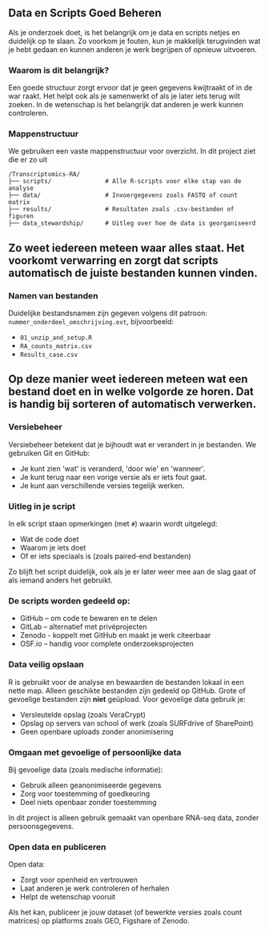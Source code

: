 ## Data en Scripts Goed Beheren

Als je onderzoek doet, is het belangrijk om je data en scripts netjes en duidelijk op te slaan. Zo voorkom je fouten, kun je makkelijk terugvinden wat je hebt gedaan en kunnen anderen je werk begrijpen of opnieuw uitvoeren.


### Waarom is dit belangrijk?

Een goede structuur zorgt ervoor dat je geen gegevens kwijtraakt of in de war raakt. Het helpt ook als je samenwerkt of als je later iets terug wilt zoeken. In de wetenschap is het belangrijk dat anderen je werk kunnen controleren.


### Mappenstructuur

We gebruiken een vaste mappenstructuur voor overzicht. In dit project ziet die er zo uit
```
/Transcriptomics-RA/
├── scripts/               # Alle R-scripts voor elke stap van de analyse
├── data/                  # Invoergegevens zoals FASTQ of count matrix
├── results/               # Resultaten zoals .csv-bestanden of figuren
├── data_stewardship/      # Uitleg over hoe de data is georganiseerd
```

## Zo weet iedereen meteen waar alles staat. Het voorkomt verwarring en zorgt dat scripts automatisch de juiste bestanden kunnen vinden.


### Namen van bestanden

Duidelijke bestandsnamen zijn gegeven volgens dit patroon: `nummer_onderdeel_omschrijving.ext`, bijvoorbeeld:

* `01_unzip_and_setup.R`
* `RA_counts_matrix.csv`
* `Results_case.csv`

## Op deze manier weet iedereen meteen wat een bestand doet en in welke volgorde ze horen. Dat is handig bij sorteren of automatisch verwerken.


### Versiebeheer

Versiebeheer betekent dat je bijhoudt wat er verandert in je bestanden. We gebruiken Git en GitHub:

* Je kunt zien 'wat' is veranderd, 'door wie' en 'wanneer'.
* Je kunt terug naar een vorige versie als er iets fout gaat.
* Je kunt aan verschillende versies tegelijk werken.


### Uitleg in je script

In elk script staan opmerkingen (met `#`) waarin wordt uitgelegd:

* Wat de code doet
* Waarom je iets doet
* Of er iets speciaals is (zoals paired-end bestanden)

Zo blijft het script duidelijk, ook als je er later weer mee aan de slag gaat of als iemand anders het gebruikt.


### De scripts worden gedeeld op:

* GitHub – om code te bewaren en te delen
* GitLab – alternatief met privéprojecten
* Zenodo - koppelt met GitHub en maakt je werk citeerbaar
* OSF.io – handig voor complete onderzoeksprojecten


### Data veilig opslaan

R is gebruikt voor de analyse en bewaarden de bestanden lokaal in een nette map. Alleen geschikte bestanden zijn gedeeld op GitHub. Grote of gevoelige bestanden zijn **niet** geüpload. Voor gevoelige data gebruik je:

* Versleutelde opslag (zoals VeraCrypt)
* Opslag op servers van school of werk (zoals SURFdrive of SharePoint)
* Geen openbare uploads zonder anonimisering


### Omgaan met gevoelige of persoonlijke data

Bij gevoelige data (zoals medische informatie):

* Gebruik alleen geanonimiseerde gegevens
* Zorg voor toestemming of goedkeuring
* Deel niets openbaar zonder toestemming

In dit project is alleen gebruik gemaakt van openbare RNA-seq data, zonder persoonsgegevens.


### Open data en publiceren

Open data:

* Zorgt voor openheid en vertrouwen
* Laat anderen je werk controleren of herhalen
* Helpt de wetenschap vooruit

Als het kan, publiceer je jouw dataset (of bewerkte versies zoals count matrices) op platforms zoals GEO, Figshare of Zenodo.

